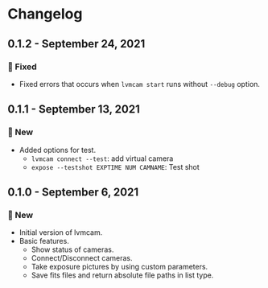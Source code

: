 # Changelog

## 0.1.2 - September 24, 2021

### 🔧 Fixed

* Fixed errors that occurs when `lvmcam start` runs without `--debug` option.


## 0.1.1 - September 13, 2021

### 🚀 New

* Added options for test.
    * `lvmcam connect --test`: add virtual camera
    * `expose --testshot EXPTIME NUM CAMNAME`: Test shot

## 0.1.0 - September 6, 2021

### 🚀 New

* Initial version of lvmcam.
* Basic features.
    * Show status of cameras.
    * Connect/Disconnect cameras.
    * Take exposure pictures by using custom parameters.
    * Save fits files and return absolute file paths in list type.